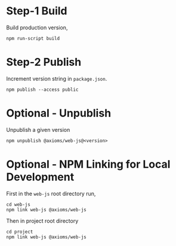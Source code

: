 # Step-1 Build
Build production version,

```
npm run-script build
```

# Step-2 Publish
Increment version string in `package.json`.
```
npm publish --access public
```

# Optional - Unpublish
Unpublish a given version
```
npm unpublish @axioms/web-js@<version>
```

# Optional - NPM Linking for Local Development
First in the `web-js` root directory run,

```
cd web-js
npm link web-js @axioms/web-js
```

Then in project root directory

```
cd project
npm link web-js @axioms/web-js
```